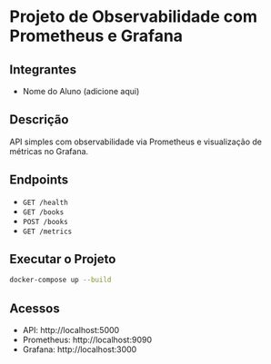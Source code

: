 # Projeto de Observabilidade com Prometheus e Grafana

## Integrantes
- Nome do Aluno (adicione aqui)

## Descrição
API simples com observabilidade via Prometheus e visualização de métricas no Grafana.

## Endpoints
- `GET /health`
- `GET /books`
- `POST /books`
- `GET /metrics`

## Executar o Projeto

```bash
docker-compose up --build
```

## Acessos
- API: http://localhost:5000
- Prometheus: http://localhost:9090
- Grafana: http://localhost:3000
